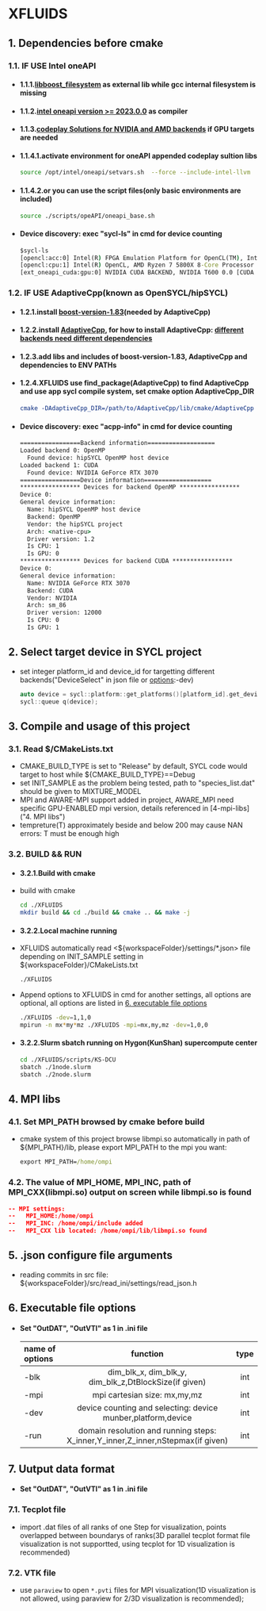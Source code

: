 # XFLUIDS

## 1. Dependencies before cmake

### 1.1. IF USE Intel oneAPI

- #### 1.1.1.[libboost_filesystem](https://www.boost.org/users/history/version_1_83_0.html) as external lib while gcc internal filesystem is missing
- #### 1.1.2.[intel oneapi version &gt;= 2023.0.0](https://www.intel.com/content/www/us/en/developer/tools/oneapi/base-toolkit-download.html?operatingsystem=linux&distributions=offline) as compiler
- #### 1.1.3.[codeplay Solutions for NVIDIA and AMD backends](https://codeplay.com/solutions/oneapi/) if GPU targets are needed
- #### 1.1.4.1.activate environment for oneAPI appended codeplay sultion libs

    ````bash
    source /opt/intel/oneapi/setvars.sh  --force --include-intel-llvm
    ````
- #### 1.1.4.2.or you can use the script files(only basic environments are included)
  
    ````bash
    source ./scripts/opeAPI/oneapi_base.sh
    ````
- #### Device discovery: exec "sycl-ls" in cmd for device counting

  ```cmd
  $sycl-ls
  [opencl:acc:0] Intel(R) FPGA Emulation Platform for OpenCL(TM), Intel(R) FPGA Emulation Device 1.2 [2022.15.12.0.01_081451]
  [opencl:cpu:1] Intel(R) OpenCL, AMD Ryzen 7 5800X 8-Core Processor              3.0 [2022.15.12.0.01_081451]
  [ext_oneapi_cuda:gpu:0] NVIDIA CUDA BACKEND, NVIDIA T600 0.0 [CUDA 11.5]
  ```

### 1.2. IF USE AdaptiveCpp(known as OpenSYCL/hipSYCL)

- #### 1.2.1.install [boost-version-1.83](https://www.boost.org/users/history/version_1_83_0.html)(needed by AdaptiveCpp)
- #### 1.2.2.install [AdaptiveCpp](https://github.com/AdaptiveCpp/AdaptiveCpp), for how to install AdaptiveCpp: [different backends need different dependencies](https://github.com/jiuxiaocloud/uconfig/blob/master/3.7-opensycl(based%20boost).md)
- #### 1.2.3.add libs and includes of boost-version-1.83, AdaptiveCpp and dependencies to ENV PATHs
- #### 1.2.4.XFLUIDS use find_package(AdaptiveCpp) to find AdaptiveCpp and use app sycl compile system, set cmake option AdaptiveCpp_DIR

  ````cmake
  cmake -DAdaptiveCpp_DIR=/path/to/AdaptiveCpp/lib/cmake/AdaptiveCpp ..
  ````
- #### Device discovery: exec "acpp-info" in cmd for device counting

  ```cmd
  =================Backend information===================
  Loaded backend 0: OpenMP
    Found device: hipSYCL OpenMP host device
  Loaded backend 1: CUDA
    Found device: NVIDIA GeForce RTX 3070
  =================Device information===================
  ***************** Devices for backend OpenMP *****************
  Device 0:
  General device information:
    Name: hipSYCL OpenMP host device
    Backend: OpenMP
    Vendor: the hipSYCL project
    Arch: <native-cpu>
    Driver version: 1.2
    Is CPU: 1
    Is GPU: 0
  ***************** Devices for backend CUDA *****************
  Device 0:
  General device information:
    Name: NVIDIA GeForce RTX 3070
    Backend: CUDA
    Vendor: NVIDIA
    Arch: sm_86
    Driver version: 12000
    Is CPU: 0
    Is GPU: 1
  ```

## 2. Select target device in SYCL project

- set integer platform_id and device_id for targetting different backends("DeviceSelect" in json file or [options]():-dev)

  ````C++
  auto device = sycl::platform::get_platforms()[platform_id].get_devices()[device_id];
  sycl::queue q(device);
  ````

## 3. Compile and usage of this project

### 3.1. Read $/CMakeLists.txt

- CMAKE_BUILD_TYPE is set to "Release" by default, SYCL code would target to host while ${CMAKE_BUILD_TYPE}==Debug
- set INIT_SAMPLE as the problem being tested, path to "species_list.dat" should be given to MIXTURE_MODEL
- MPI and AWARE-MPI support added in project, AWARE_MPI need specific GPU-ENABLED mpi version, details referenced in [4-mpi-libs]("4. MPI libs")
- tempreture(T) approximately beside and below 200 may cause NAN errors: T must be enough high

### 3.2. BUILD && RUN

- #### 3.2.1.Build with cmake

- build with cmake

    ````bash
    cd ./XFLUIDS
    mkdir build && cd ./build && cmake .. && make -j
    ````

- #### 3.2.2.Local machine running

- XFLUIDS automatically read <${workspaceFolder}/settings/*.json> file depending on INIT_SAMPLE setting in ${workspaceFolder}/CMakeLists.txt

    ````bash
    ./XFLUIDS
    ````
- Append options to XFLUIDS in cmd for another settings, all options are optional, all options are listed in [6. executable file options]()

    ````bash
    ./XFLUIDS -dev=1,1,0
    mpirun -n mx*my*mz ./XFLUIDS -mpi=mx,my,mz -dev=1,0,0
    ````

- #### 3.2.2.Slurm sbatch running on Hygon(KunShan) supercompute center

  ````bash
  cd ./XFLUIDS/scripts/KS-DCU
  sbatch ./1node.slurm
  sbatch ./2node.slurm
  ````

## 4. MPI libs

### 4.1. Set MPI_PATH browsed by cmake before build

- cmake system of this project browse libmpi.so automatically in path of ${MPI_PATH}/lib, please export MPI_PATH to the mpi you want:

  ````cmd
  export MPI_PATH=/home/ompi
  ````

### 4.2. The value of MPI_HOME, MPI_INC, path of MPI_CXX(libmpi.so) output on screen while libmpi.so is found

  ````cmake
  -- MPI settings:
  --   MPI_HOME:/home/ompi
  --   MPI_INC: /home/ompi/include added
  --   MPI_CXX lib located: /home/ompi/lib/libmpi.so found
  ````

## 5. .json configure file arguments

- reading commits in src file: ${workspaceFolder}/src/read_ini/settings/read_json.h

## 6. Executable file options

- #### Set "OutDAT", "OutVTI" as 1 in .ini file

  | name of options  |                         function                                                        | type  |
  | :--------------- | :-------------------------------------------------------------------------------------: | :---: |
  | -blk             |  dim_blk_x, dim_blk_y, dim_blk_z,DtBlockSize(if given)                                  |  int  |
  | -mpi             |  mpi cartesian size: mx,my,mz                                                           |  int  |
  | -dev             |  device counting and selecting: device munber,platform,device                           |  int  |
  | -run             |  domain resolution and running steps: X_inner,Y_inner,Z_inner,nStepmax(if given)        |  int  |

## 7. Uutput data format

- #### Set "OutDAT", "OutVTI" as 1 in .ini file

### 7.1. Tecplot file

- import .dat files of all ranks of one Step for visualization, points overlapped between boundarys of ranks(3D parallel tecplot format file visualization is not supportted, using tecplot for 1D visualization is recommended)

### 7.2. VTK file

- use `paraview` to open `*.pvti` files for MPI visualization(1D visualization is not allowed, using paraview for 2/3D visualization is recommended);
